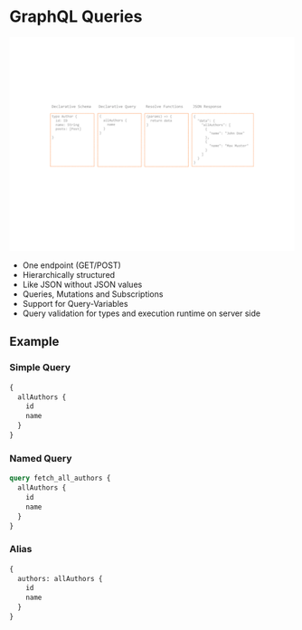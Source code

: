 # GraphQL Queries

![Queries](queries.png)

* One endpoint (GET/POST)
* Hierarchically structured
* Like JSON without JSON values
* Queries, Mutations and Subscriptions
* Support for Query-Variables
* Query validation for types and execution runtime on server side

## Example

### Simple Query

```graphql
{
  allAuthors {
    id
    name
  }
}
```

### Named Query

```graphql
query fetch_all_authors {
  allAuthors {
    id
    name
  }
}
```

### Alias

```graphql
{
  authors: allAuthors {
    id
    name
  }
}
```
